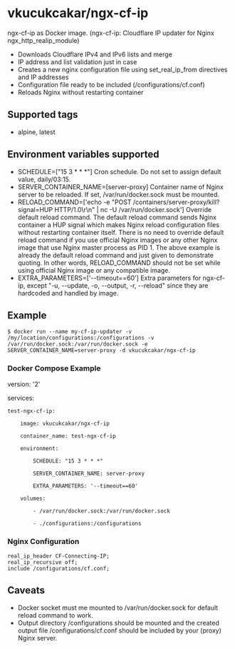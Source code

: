 # vkucukcakar/ngx-cf-ip

ngx-cf-ip as Docker image. (ngx-cf-ip: Cloudflare IP updater for Nginx ngx_http_realip_module)

* Downloads Cloudflare IPv4 and IPv6 lists and merge
* IP address and list validation just in case
* Creates a new nginx configuration file using set_real_ip_from directives and IP addresses
* Configuration file ready to be included (/configurations/cf.conf)
* Reloads Nginx without restarting container

## Supported tags

* alpine, latest

## Environment variables supported

* SCHEDULE=["15 3 * * *"]
	Cron schedule. Do not set to assign default value, daily/03:15.
* SERVER_CONTAINER_NAME=[server-proxy]
	Container name of Nginx server to be reloaded. If set, /var/run/docker.sock must be mounted.
* RELOAD_COMMAND=['echo -e \"POST /containers/server-proxy/kill?signal=HUP HTTP/1.0\r\n\" | nc -U /var/run/docker.sock']
	Override default reload command. The default reload command sends Nginx container a HUP signal which makes Nginx 
	reload configuration files without restarting container itself.	There is no need to override default reload 
	command if you use official Nginx images or any other Nginx image that use Nginx master process as PID 1. 
	The above example is already the default reload command and just given to demonstrate quoting.
	In other words, RELOAD_COMMAND should not be set while using official Nginx image or any compatible image.
* EXTRA_PARAMETERS=['--timeout==60']
	Extra parameters for ngx-cf-ip, except "-u, --update, -o, --output, -r, --reload" since they are hardcoded and
	handled by image.

## Example

	$ docker run --name my-cf-ip-updater -v /my/location/configurations:/configurations -v /var/run/docker.sock:/var/run/docker.sock -e SERVER_CONTAINER_NAME=server-proxy -d vkucukcakar/ngx-cf-ip

	
### Docker Compose Example

version: '2'

services:

    test-ngx-cf-ip:

        image: vkucukcakar/ngx-cf-ip

        container_name: test-ngx-cf-ip

        environment:

            SCHEDULE: "15 3 * * *"

            SERVER_CONTAINER_NAME: server-proxy

            EXTRA_PARAMETERS: '--timeout==60'

        volumes:

            - /var/run/docker.sock:/var/run/docker.sock

            - ./configurations:/configurations


### Nginx Configuration

	real_ip_header CF-Connecting-IP;
	real_ip_recursive off;
	include /configurations/cf.conf;
	
	
## Caveats

* Docker socket must me mounted to /var/run/docker.sock for default reload command to work.
* Output directory /configurations should be mounted and the created output file /configurations/cf.conf should be included by your (proxy) Nginx server.

